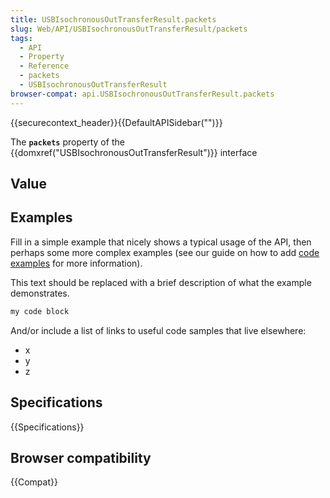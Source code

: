 ```yaml
---
title: USBIsochronousOutTransferResult.packets
slug: Web/API/USBIsochronousOutTransferResult/packets
tags:
  - API
  - Property
  - Reference
  - packets
  - USBIsochronousOutTransferResult
browser-compat: api.USBIsochronousOutTransferResult.packets
---
```

{{securecontext_header}}{{DefaultAPISidebar("")}}

The **`packets`** property of the {{domxref("USBIsochronousOutTransferResult")}} interface 

## Value



## Examples

Fill in a simple example that nicely shows a typical usage of the API, then perhaps some more complex examples (see our guide on how to add [code examples](/en-US/docs/MDN/Contribute/Structures/Code_examples) for more information).

This text should be replaced with a brief description of what the example demonstrates.

```js
my code block
```

And/or include a list of links to useful code samples that live elsewhere:

*   x
*   y
*   z

## Specifications

{{Specifications}}

## Browser compatibility

{{Compat}}



